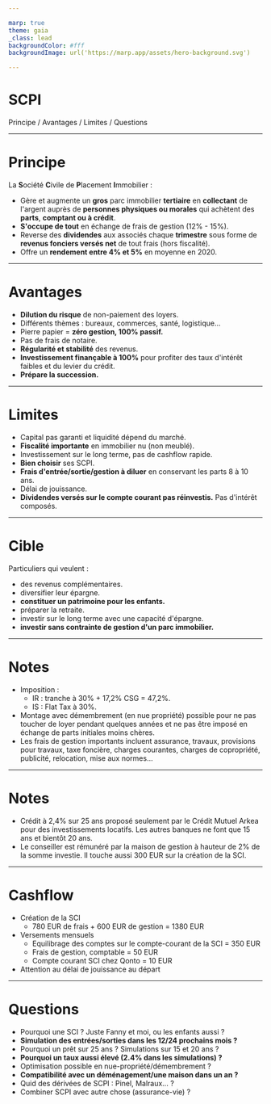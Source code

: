 ```yaml
---

marp: true
theme: gaia
_class: lead
backgroundColor: #fff
backgroundImage: url('https://marp.app/assets/hero-background.svg')

---
```


# **SCPI**

Principe / Avantages / Limites / Questions

---

# **Principe**

La **S**ociété **C**ivile de **P**lacement **I**mmobilier :

- Gère et augmente un **gros** parc immobilier **tertiaire** en **collectant** de l'argent auprès de **personnes physiques ou morales** qui achètent des **parts**,  **comptant ou à crédit**.
- **S'occupe de tout** en échange de frais de gestion (12% - 15%).
- Reverse des **dividendes** aux associés chaque **trimestre** sous forme de **revenus fonciers versés net** de tout frais (hors fiscalité).
- Offre un **rendement entre 4% et 5%** en moyenne en 2020.

---

# **Avantages**

- **Dilution du risque** de non-paiement des loyers.
- Différents thèmes : bureaux, commerces, santé, logistique...
- Pierre papier = **zéro gestion, 100% passif.**
- Pas de frais de notaire.
- **Régularité et stabilité** des revenus.
- **Investissement finançable à 100%** pour profiter des taux d'intérêt faibles et du levier du crédit.
- **Prépare la succession.**

---

# **Limites**

- Capital pas garanti et liquidité dépend du marché.
- **Fiscalité importante** en immobilier nu (non meublé).
- Investissement sur le long terme, pas de cashflow rapide.
- **Bien choisir** ses SCPI.
- **Frais d'entrée/sortie/gestion à diluer** en conservant les parts 8 à 10 ans.
- Délai de jouissance.
- **Dividendes versés sur le compte courant pas réinvestis.** Pas d'intérêt composés.

---

# **Cible**

Particuliers qui veulent :
- des revenus complémentaires.
- diversifier leur épargne.
- **constituer un patrimoine pour les enfants.**
- préparer la retraite.
- investir sur le long terme avec une capacité d'épargne.
- **investir sans contrainte de gestion d'un parc immobilier.**


---

# **Notes**

- Imposition :
    - IR : tranche à 30% + 17,2% CSG = 47,2%.
    - IS : Flat Tax à 30%.
- Montage avec démembrement (en nue propriété) possible pour ne pas toucher de loyer pendant quelques années et ne pas être imposé en échange de parts initiales moins chères.
- Les frais de gestion importants incluent assurance, travaux, provisions pour travaux, taxe foncière, charges courantes, charges de copropriété, publicité, relocation, mise aux normes...

---

# **Notes**

- Crédit à 2,4% sur 25 ans proposé seulement par le Crédit Mutuel Arkea pour des investissements locatifs. Les autres banques ne font que 15 ans et bientôt 20 ans.
- Le conseiller est rémunéré par la maison de gestion à hauteur de 2% de la somme investie. Il touche aussi 300 EUR sur la création de la SCI.

---

# **Cashflow**

- Création de la SCI
    - 780 EUR de frais + 600 EUR de gestion = 1380 EUR
- Versements mensuels
    - Equilibrage des comptes sur le compte-courant de la SCI = 350 EUR
    - Frais de gestion, comptable = 50 EUR
    - Compte courant SCI chez Qonto = 10 EUR
- Attention au délai de jouissance au départ

---

# **Questions**

- Pourquoi une SCI ? Juste Fanny et moi, ou les enfants aussi ?
- **Simulation des entrées/sorties dans les 12/24 prochains mois ?**
- Pourquoi un prêt sur 25 ans ? Simulations sur 15 et 20 ans ?
- **Pourquoi un taux aussi élevé (2.4% dans les simulations) ?**
- Optimisation possible en nue-propriété/démembrement ?
- **Compatibilité avec un déménagement/une maison dans un an ?**
- Quid des dérivées de SCPI : Pinel, Malraux... ?
- Combiner SCPI avec autre chose (assurance-vie) ?
